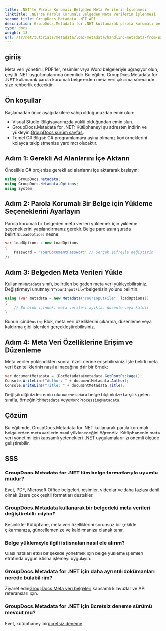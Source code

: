 ```yaml
---
title: .NET'te Parola Korumalı Belgeden Meta Verilerin İşlenmesi
linktitle: .NET'te Parola Korumalı Belgeden Meta Verilerin İşlenmesi
second_title: GroupDocs.Metadata .NET API
description: GroupDocs.Metadata for .NET kullanarak parola korumalı belgelerden meta verileri nasıl verimli bir şekilde çıkaracağınızı ve yöneteceğinizi öğrenin. Bu kapsamlı eğitim, yükleme seçeneklerini ayarlama, meta veri özelliklerine erişim gibi temel adımları kapsar.
type: docs
weight: 13
url: /tr/net/tutorials/metadata/load-metadata/handling-metadata-from-password-protected-document/
---
```

## giriiş

Meta veri yönetimi, PDF'ler, resimler veya Word belgeleriyle uğraşıyor olun, çeşitli .NET uygulamalarında önemlidir. Bu eğitim, GroupDocs.Metadata for .NET kullanarak parola korumalı belgelerden meta veri çıkarma sürecinde size rehberlik edecektir.

## Ön koşullar

Başlamadan önce aşağıdakilere sahip olduğunuzdan emin olun:

- Visual Studio: Bilgisayarınızda yüklü olduğundan emin olun.
-  GroupDocs.Metadata for .NET: Kütüphaneyi şu adresten indirin ve yükleyin:[GroupDocs sürüm sayfası](https://releases.groupdocs.com/metadata/net/).
- Temel C# Bilgisi: C# programlamaya aşina olmanız kod örneklerini kolayca takip etmenize yardımcı olacaktır.

## Adım 1: Gerekli Ad Alanlarını İçe Aktarın

Öncelikle C# projenize gerekli ad alanlarını içe aktararak başlayın:

```csharp
using GroupDocs.Metadata;
using GroupDocs.Metadata.Options;
using System;
```

## Adım 2: Parola Korumalı Bir Belge için Yükleme Seçeneklerini Ayarlayın

 Parola korumalı bir belgeden meta verileri yüklemek için yükleme seçeneklerini yapılandırmanız gerekir. Belge parolasını şurada belirtin:`LoadOptions` nesne:

```csharp
var loadOptions = new LoadOptions
{
    Password = "YourDocumentPassword" // Gerçek şifreyle değiştirin
};
```

## Adım 3: Belgeden Meta Verileri Yükle

 Kullanımı`Metadata` sınıfı, belirtilen belgeden meta veri yükleyebilirsiniz. Değiştirmeyi unutmayın`"YourInputFile"`belgenizin yolunu belirtin:

```csharp
using (var metadata = new Metadata("YourInputFile", loadOptions))
{
    // Bu blok içindeki meta verileri ayıkla, düzenle veya kaldır
}
```

 Bunun içinde`using` Blok, meta veri özelliklerini çıkarma, düzenleme veya kaldırma gibi işlemleri gerçekleştirebilirsiniz.

## Adım 4: Meta Veri Özelliklerine Erişim ve Düzenleme

Meta veriler yüklendikten sonra, özelliklerine erişebilirsiniz. İşte belirli meta veri özniteliklerinin nasıl alınacağına dair bir örnek:

```csharp
var documentMetadata = (DocMetadata)metadata.GetRootPackage();
Console.WriteLine("Author: " + documentMetadata.Author);
Console.WriteLine("Title: " + documentMetadata.Title);
```

 Değiştirdiğinizden emin olun`DocMetadata` belge biçiminize karşılık gelen sınıfla, örneğin`PdfMetadata` veya`WordProcessingMetadata`.

## Çözüm

Bu eğitimde, GroupDocs.Metadata for .NET kullanarak parola korumalı belgelerden meta verilerin nasıl yükleneceğini öğrendik. Kütüphanenin meta veri yönetimi için kapsamlı yetenekleri, .NET uygulamalarınızı önemli ölçüde geliştirebilir.

## SSS

### GroupDocs.Metadata for .NET tüm belge formatlarıyla uyumlu mudur?
Evet, PDF, Microsoft Office belgeleri, resimler, videolar ve daha fazlası dahil olmak üzere çok çeşitli formatları destekler.

### GroupDocs.Metadata kullanarak bir belgedeki meta verileri değiştirebilir miyim?
Kesinlikle! Kütüphane, meta veri özelliklerini sorunsuz bir şekilde çıkarmanıza, güncellemenize ve kaldırmanıza olanak tanır.

### Belge yüklemeyle ilgili istisnaları nasıl ele alırım?
Olası hataları etkili bir şekilde yönetmek için belge yükleme işlemleri etrafında uygun istisna işlemeyi uygulayın.

### GroupDocs.Metadata for .NET için daha ayrıntılı dokümanları nerede bulabilirim?
 Ziyaret edin[GroupDocs.Meta veri belgeleri](https://reference.groupdocs.com/metadata/net/) kapsamlı kılavuzlar ve API referansları için.

### GroupDocs.Metadata for .NET için ücretsiz deneme sürümü mevcut mu?
 Evet, kütüphaneyi bir[ücretsiz deneme](https://releases.groupdocs.com/).